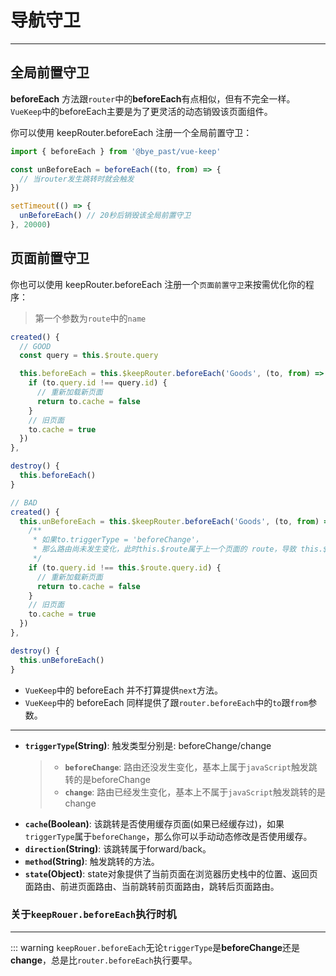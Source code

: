 # 导航守卫
---

## 全局前置守卫
**beforeEach** 方法跟`router`中的**beforeEach**有点相似，但有不完全一样。`VueKeep`中的beforeEach主要是为了更灵活的动态销毁该页面组件。

你可以使用 keepRouter.beforeEach 注册一个全局前置守卫：
```js
import { beforeEach } from '@bye_past/vue-keep'

const unBeforeEach = beforeEach((to, from) => {
  // 当router发生跳转时就会触发
})

setTimeout(() => {
  unBeforeEach() // 20秒后销毁该全局前置守卫
}, 20000)
```


## 页面前置守卫
你也可以使用 keepRouter.beforeEach 注册一个`页面前置守卫`来按需优化你的程序：
> 第一个参数为`route`中的`name`
```js
created() {
  // GOOD
  const query = this.$route.query

  this.beforeEach = this.$keepRouter.beforeEach('Goods', (to, from) => {
    if (to.query.id !== query.id) {
      // 重新加载新页面
      return to.cache = false
    }
    // 旧页面
    to.cache = true
  })
},

destroy() {
  this.beforeEach()
}
```

```js
// BAD
created() {
  this.unBeforeEach = this.$keepRouter.beforeEach('Goods', (to, from) => {
    /**
     * 如果to.triggerType = 'beforeChange'，
     * 那么路由尚未发生变化，此时this.$route属于上一个页面的 route，导致 this.$route.query.id 获取出错
     */
    if (to.query.id !== this.$route.query.id) {
      // 重新加载新页面
      return to.cache = false
    }
    // 旧页面
    to.cache = true
  })
},

destroy() {
  this.unBeforeEach()
}
```

+ `VueKeep`中的 beforeEach 并不打算提供`next`方法。
+ `VueKeep`中的 beforeEach 同样提供了跟`router.beforeEach`中的`to`跟`from`参数。
---
  - **`triggerType`(String)**: 触发类型分别是: beforeChange/change
    >+ **`beforeChange`**: 路由还没发生变化，基本上属于`javaScript`触发跳转的是beforeChange
    >+ **`change`**: 路由已经发生变化，基本上不属于`javaScript`触发跳转的是change
  - **`cache`(Boolean)**: 该跳转是否使用缓存页面(如果已经缓存过)，如果`triggerType`属于`beforeChange`，那么你可以手动动态修改是否使用缓存。
  - **`direction`(String)**: 该跳转属于forward/back。
  - **`method`(String)**: 触发跳转的方法。
  - **`state`(Object)**: state对象提供了当前页面在浏览器历史栈中的位置、返回页面路由、前进页面路由、当前跳转前页面路由，跳转后页面路由。

### 关于`keepRouer.beforeEach`执行时机
---
::: warning
`keepRouer.beforeEach`无论`triggerType`是**beforeChange**还是**change**，总是比`router.beforeEach`执行要早。








